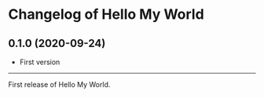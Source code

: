 # Changelog of Hello My World

## 0.1.0 (2020-09-24)

* First version

---

First release of Hello My World.